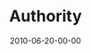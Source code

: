 ---
layout: message
category: message
series: "House Work"
title: "Authority"
date: 2010-06-20-00-00
message_id: 625
sc-permalink-url: "http://soundcloud.com/crdschurch/authority"
audio: "http://s3.amazonaws.com/crossroads-media/messages/audio/HouseWork02.mp3"
audio-duration: "40:36"
program: "http://s3.amazonaws.com/crossroads-media/documents/06_19-20_10Program.pdf"
description: "Brian Tome discusses how aligning with authority structures can help us pursue our passions."
video: "http://s3.amazonaws.com/crossroads-media/messages/video/HouseWork02.mp4"
video-duration: "40:43"
yt-video-id: "4bBKWC-EOKw"
video-image: "http://s3.amazonaws.com/crossroads-media/images/HouseWork02_Still.jpg"
tag: 
 - tome
 - house-work
 - passion
 - authority
explicit: false
---
